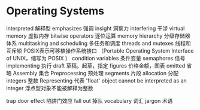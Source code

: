 # Operating Systems
interpreted 解释型
emphasizes 强调
insight 洞察力
interfering 干涉
virtual memory 虚拟内存
bitwise operators 逐位运算
memory hierarchy 分级存储器体系
multitasking and scheduling 多任务和调度
threads and mutexes 线程和互斥锁
POSIX表示可移植操作系统接口
（Portable Operating System Interface of UNIX，缩写为 POSIX ）
condition variables  条件变量
semaphores 信号
implementing 执行
draft 草稿，起草，指定
figures 价格金额，图表
omitted 省略
Assembly 集合
Preprocessing 预处理
segments 片段
allocation 分配
integers 整数
Representing 代表
'float' object cannot be interpreted as an integer
浮点型对象不能被解释为整数


 trap door effect 陷阱门效应
  fall out 掉队
  vocabulary 词汇
   jargon 术语